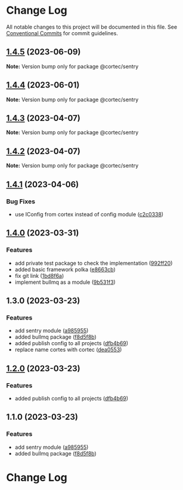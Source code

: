 # Change Log

All notable changes to this project will be documented in this file.
See [Conventional Commits](https://conventionalcommits.org) for commit guidelines.

## [1.4.5](https://github.com/saswatds/cortec/compare/@cortec/sentry@1.4.4...@cortec/sentry@1.4.5) (2023-06-09)

**Note:** Version bump only for package @cortec/sentry

## [1.4.4](https://github.com/saswatds/cortec/compare/@cortec/sentry@1.4.3...@cortec/sentry@1.4.4) (2023-06-01)

**Note:** Version bump only for package @cortec/sentry

## [1.4.3](https://github.com/saswatds/cortec/compare/@cortec/sentry@1.4.2...@cortec/sentry@1.4.3) (2023-04-07)

**Note:** Version bump only for package @cortec/sentry

## [1.4.2](https://github.com/saswatds/cortec/compare/@cortec/sentry@1.4.1...@cortec/sentry@1.4.2) (2023-04-07)

**Note:** Version bump only for package @cortec/sentry

## [1.4.1](https://github.com/saswatds/cortec/compare/@cortec/sentry@1.4.0...@cortec/sentry@1.4.1) (2023-04-06)

### Bug Fixes

- use IConfig from cortex instead of config module ([c2c0338](https://github.com/saswatds/cortec/commit/c2c033835400e67dc8fd786b40bcec6d235c2914))

## [1.4.0](https://github.com/saswatds/cortec/compare/@cortec/sentry@1.3.0...@cortec/sentry@1.4.0) (2023-03-31)

### Features

- add private test package to check the implementation ([992ff20](https://github.com/saswatds/cortec/commit/992ff20ca4c3b7ce2d154323a6a9e763c2214c22))
- added basic framework polka ([e8663cb](https://github.com/saswatds/cortec/commit/e8663cb6b0103c2c530539b96c3fc959c14860e3))
- fix git link ([1bd8f6a](https://github.com/saswatds/cortec/commit/1bd8f6a6789555c02abaaa58b58d82c6a474f23c))
- implement bullmq as a module ([9b531f3](https://github.com/saswatds/cortec/commit/9b531f39e1275b3e25e09f20033d81eb3bb7871d))

## 1.3.0 (2023-03-23)

### Features

- add sentry module ([a985955](https://github.com/saswatds/cortec/commit/a9859556e0578af9f179256b1dac45cc9c0bd197))
- added bullmq package ([f8d5f8b](https://github.com/saswatds/cortec/commit/f8d5f8bc76a357fd4b9426c5a7d6751eccdf8d67))
- added publish config to all projects ([dfb4b69](https://github.com/saswatds/cortec/commit/dfb4b69645b860b6686792d7a4272700686fd544))
- replace name cortes with cortec ([dea0553](https://github.com/saswatds/cortec/commit/dea055356354609a61c9900293a68c07cb71ba54))

## [1.2.0](https://github.com/saswatds/cortec/compare/@cortec/sentry@1.1.0...@cortec/sentry@1.2.0) (2023-03-23)

### Features

- added publish config to all projects ([dfb4b69](https://github.com/saswatds/cortec/commit/dfb4b69645b860b6686792d7a4272700686fd544))

## 1.1.0 (2023-03-23)

### Features

- add sentry module ([a985955](https://github.com/saswatds/cortec/commit/a9859556e0578af9f179256b1dac45cc9c0bd197))
- added bullmq package ([f8d5f8b](https://github.com/saswatds/cortec/commit/f8d5f8bc76a357fd4b9426c5a7d6751eccdf8d67))

# Change Log
